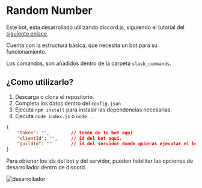 # Random Number

Este bot, esta desarrollado utilizando discord.js, siguiendo el tutorial del [siguiente enlace](https://www.youtube.com/watch?v=xAZM3-KmHGE).

Cuenta con la estructura básica, que necesita un bot para su funcionamiento.

Los comandos, son añadidos dentro de la carpeta `slash_commands`. 

## ¿Como utilizarlo?

1. Descarga o clona el repositorio.
2. Completa los datos dentro del `config.json`
3. Ejecuta `npm install` para instalar las dependencias necesarias.
4. Ejecuta `node index.js` o `node .`

```json
{
    "token": "",        // token de tu bot aqui
    "clientId": "",     // id del bot aqui.
    "guildId": ""       // id del servidor donde quieras ejecutar el bot
}
```

Para obtener los ids del bot y del servidor, pueden habilitar las opciones de desarrollador dentro de discord.

![desarrollador](https://github.com/pangolp/random-number-js/assets/2810187/aeca3e71-096f-4488-99b2-d41587d2b278)

